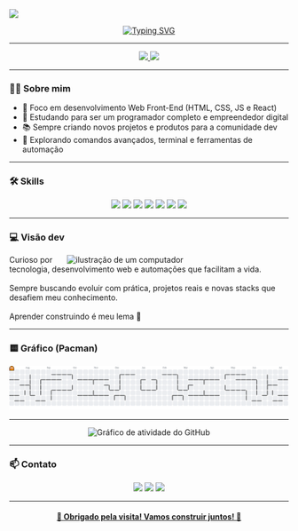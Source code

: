 <img src="https://user-images.githubusercontent.com/52347812/137624699-ce6bb7ee-eb84-46f1-ac69-c4b78b22db90.png" style="display: block; margin: 0 auto;">

<div align="center">

[![Typing SVG](https://readme-typing-svg.herokuapp.com?font=Fira+Code&pause=1000&color=00BFFF&center=true&vCenter=true&random=false&width=700&lines=Fala%2C+devs!+Seja+bem-vindo(a)+ao+meu+perfil;Meu+nome+é+Vanilson;Sou+desenvolvedor+Front-End+apaixonado+por+tecnologia)](https://git.io/typing-svg)

</div>

---

<div align="center">
  <a href="https://github.com/vanilson05">
    <img height="180em" src="https://github-readme-stats.vercel.app/api?username=vanilson05&show_icons=true&theme=tokyonight&include_all_commits=true&count_private=true"/>
    <img height="180em" src="https://github-readme-stats.vercel.app/api/top-langs/?username=vanilson05&layout=compact&langs_count=7&theme=tokyonight"/>
  </a>
</div>

---

### 👨‍💻 Sobre mim

- 🚀 Foco em desenvolvimento Web Front-End (HTML, CSS, JS e React)
- 🎯 Estudando para ser um programador completo e empreendedor digital
- 📚 Sempre criando novos projetos e produtos para a comunidade dev
- 🧠 Explorando comandos avançados, terminal e ferramentas de automação

---

### 🛠️ Skills

<div align="center">
  <img src="https://img.shields.io/badge/HTML5-E34F26?style=for-the-badge&logo=html5&logoColor=white"/>
  <img src="https://img.shields.io/badge/CSS3-1572B6?style=for-the-badge&logo=css3&logoColor=white"/>
  <img src="https://img.shields.io/badge/JavaScript-F7DF1E?style=for-the-badge&logo=javascript&logoColor=black"/>
  <img src="https://img.shields.io/badge/React-61DAFB?style=for-the-badge&logo=react&logoColor=black"/>
  <img src="https://img.shields.io/badge/TailwindCSS-06B6D4?style=for-the-badge&logo=tailwind-css&logoColor=white"/>
  <img src="https://img.shields.io/badge/Figma-000000?style=for-the-badge&logo=figma&logoColor=white"/>
  <img src="https://img.shields.io/badge/Git-F05032?style=for-the-badge&logo=git&logoColor=white"/>
</div>

---

### 💻 Visão dev

<img src="https://raw.githubusercontent.com/MicaelliMedeiros/micaellimedeiros/master/image/computer-illustration.png" alt="ilustração de um computador" width="400px" align="right">

<p align="left">
  Curioso por tecnologia, desenvolvimento web e automações que facilitam a vida. <br><br>
  Sempre buscando evoluir com prática, projetos reais e novas stacks que desafiem meu conhecimento. <br><br>
  Aprender construindo é meu lema 🚀
</p>

---

### 🟨 Gráfico (Pacman)

<picture>
  <source media="(prefers-color-scheme: dark)" srcset="https://raw.githubusercontent.com/eduardavieira-dev/eduardavieira-dev/output/pacman-contribution-graph-dark.svg">
  <source media="(prefers-color-scheme: light)" srcset="https://raw.githubusercontent.com/eduardavieira-dev/eduardavieira-dev/output/pacman-contribution-graph.svg">
  <img alt="pacman contribution graph" src="https://raw.githubusercontent.com/eduardavieira-dev/eduardavieira-dev/output/pacman-contribution-graph.svg">
</picture>

---

<p align="center">
  <img src="https://github-readme-activity-graph.vercel.app/graph?username=vanilson05&bg_color=0d1117&color=c535d0&line=d1056c&point=d1056c&area=true&area_color=d1056c&hide_border=true" alt="Gráfico de atividade do GitHub" />
</p>

---

### 📫 Contato

<p align="center">
   <a href="https://portif-lio-vs-govc.vercel.app/"><img src="https://img.shields.io/badge/Portfólio-%231841B3?style=for-the-badge&logo=google-chrome&logoColor=white"/></a>
  <a href="https://www.linkedin.com/in/vanilson~silva/"><img src="https://img.shields.io/badge/LinkedIn-%230077B5?style=for-the-badge&logo=linkedin&logoColor=white"/></a>
  <a href="mailto:vanilsonvns75@gmail.com"> <img src="https://img.shields.io/badge/Email-D14836?style=for-the-badge&logo=gmail&logoColor=white"/>
</p>

---

<h4 align="center">🚀 Obrigado pela visita! Vamos construir juntos! 🚀</h4>
